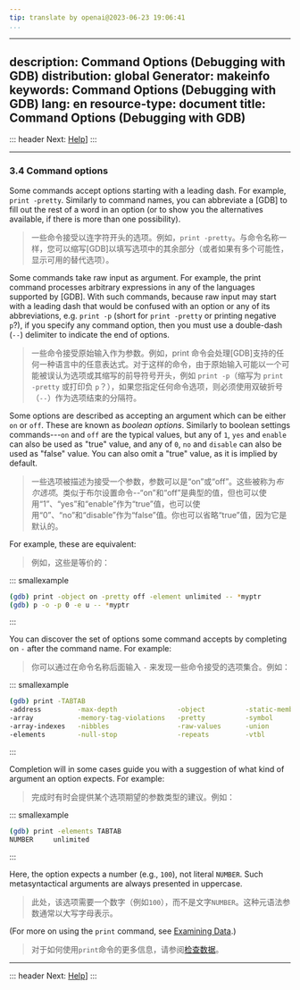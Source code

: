 ```yaml
---
tip: translate by openai@2023-06-23 19:06:41
...
```

---
description: Command Options (Debugging with GDB)
distribution: global
Generator: makeinfo
keywords: Command Options (Debugging with GDB)
lang: en
resource-type: document
title: Command Options (Debugging with GDB)
---
::: header
Next: [Help](Help.html#Help)]
:::

---

### 3.4 Command options


Some commands accept options starting with a leading dash. For example, `print -pretty`. Similarly to command names, you can abbreviate a [GDB] to fill out the rest of a word in an option (or to show you the alternatives available, if there is more than one possibility).

> 一些命令接受以连字符开头的选项。例如，`print -pretty`。与命令名称一样，您可以缩写[GDB]以填写选项中的其余部分（或者如果有多个可能性，显示可用的替代选项）。


Some commands take raw input as argument. For example, the print command processes arbitrary expressions in any of the languages supported by [GDB]. With such commands, because raw input may start with a leading dash that would be confused with an option or any of its abbreviations, e.g. `print -p` (short for `print -pretty` or printing negative `p`?), if you specify any command option, then you must use a double-dash (`--`) delimiter to indicate the end of options.

> 一些命令接受原始输入作为参数。例如，print 命令会处理[GDB]支持的任何一种语言中的任意表达式。对于这样的命令，由于原始输入可能以一个可能被误认为选项或其缩写的前导符号开头，例如 `print -p`（缩写为 `print -pretty` 或打印负 `p`？），如果您指定任何命令选项，则必须使用双破折号（`--`）作为选项结束的分隔符。


Some options are described as accepting an argument which can be either `on` or `off`. These are known as *boolean options*. Similarly to boolean settings commands---`on` and `off` are the typical values, but any of `1`, `yes` and `enable` can also be used as "true" value, and any of `0`, `no` and `disable` can also be used as "false" value. You can also omit a "true" value, as it is implied by default.

> 一些选项被描述为接受一个参数，参数可以是“on”或“off”。这些被称为*布尔选项*。类似于布尔设置命令--“on”和“off”是典型的值，但也可以使用“1”、“yes”和“enable”作为“true”值，也可以使用“0”、“no”和“disable”作为“false”值。你也可以省略“true”值，因为它是默认的。


For example, these are equivalent:

> 例如，这些是等价的：

::: smallexample

```bash
(gdb) print -object on -pretty off -element unlimited -- *myptr
(gdb) p -o -p 0 -e u -- *myptr
```

:::


You can discover the set of options some command accepts by completing on `-` after the command name. For example:

> 你可以通过在命令名称后面输入 `-` 来发现一些命令接受的选项集合。例如：

::: smallexample

```bash
(gdb) print -TABTAB
-address         -max-depth               -object          -static-members
-array           -memory-tag-violations   -pretty          -symbol
-array-indexes   -nibbles                 -raw-values      -union
-elements        -null-stop               -repeats         -vtbl
```

:::


Completion will in some cases guide you with a suggestion of what kind of argument an option expects. For example:

> 完成时有时会提供某个选项期望的参数类型的建议。例如：

::: smallexample

```bash
(gdb) print -elements TABTAB
NUMBER     unlimited
```

:::


Here, the option expects a number (e.g., `100`), not literal `NUMBER`. Such metasyntactical arguments are always presented in uppercase.

> 此处，该选项需要一个数字（例如`100`），而不是文字`NUMBER`。这种元语法参数通常以大写字母表示。


(For more on using the `print` command, see [Examining Data](Data.html#Data).)

> 对于如何使用`print`命令的更多信息，请参阅[检查数据](Data.html#Data)。

---

::: header
Next: [Help](Help.html#Help)]
:::
